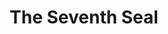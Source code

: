 ---
title: "The Seventh Seal"
year: 1957
rating: 3.5
stars: "★★★½"
rewatched: false
permalink: "the-seventh-seal"
watched_on: 2024-06-28
---